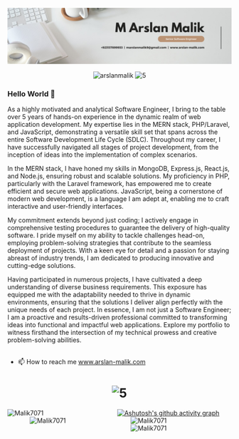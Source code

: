 <p align="left"> <img src="https://github.com/Malik7071/Malik7071/blob/main/Github_Header.jpg?raw=true" alt="arslanmalik" /> </p>
<p align="center">
   <img src="https://komarev.com/ghpvc/?username=Malik7071&label=Profile%20views&color=1f8bfa&style=flat" alt="arslanmalik" /> 
   <img src="https://img.shields.io/badge/Rating-★★★★★-brightgreen" alt="5" /> 
</p>

### Hello World :wave:
As a highly motivated and analytical Software Engineer, I bring to the table over 5 years of hands-on experience in the dynamic realm of web application development. My expertise lies in the MERN stack, PHP/Laravel, and JavaScript, demonstrating a versatile skill set that spans across the entire Software Development Life Cycle (SDLC). Throughout my career, I have successfully navigated all stages of project development, from the inception of ideas into the implementation of complex scenarios.

In the MERN stack, I have honed my skills in MongoDB, Express.js, React.js, and Node.js, ensuring robust and scalable solutions. My proficiency in PHP, particularly with the Laravel framework, has empowered me to create efficient and secure web applications. JavaScript, being a cornerstone of modern web development, is a language I am adept at, enabling me to craft interactive and user-friendly interfaces.

My commitment extends beyond just coding; I actively engage in comprehensive testing procedures to guarantee the delivery of high-quality software. I pride myself on my ability to tackle challenges head-on, employing problem-solving strategies that contribute to the seamless deployment of projects. With a keen eye for detail and a passion for staying abreast of industry trends, I am dedicated to producing innovative and cutting-edge solutions.

Having participated in numerous projects, I have cultivated a deep understanding of diverse business requirements. This exposure has equipped me with the adaptability needed to thrive in dynamic environments, ensuring that the solutions I deliver align perfectly with the unique needs of each project. In essence, I am not just a Software Engineer; I am a proactive and results-driven professional committed to transforming ideas into functional and impactful web applications. Explore my portfolio to witness firsthand the intersection of my technical prowess and creative problem-solving abilities.<br>
<br>
- 📫 How to reach me www.arslan-malik.com
<h1></h1>

<h1 align="center">
  <img src="https://img.shields.io/badge/Github_Statistics-black?style=for-the-badge&logo=github" alt="5" /> 
</h1>

<p>
   
[![Ashutosh's github activity graph](https://github-readme-activity-graph.vercel.app/graph?username=Malik7071&theme=github-compact&bg_color=243b55)](https://github.com/ashutosh00710/github-readme-activity-graph)
   <img align="left" src="https://github-readme-stats.vercel.app/api/top-langs?username=Malik7071&show_icons=true&locale=en&layout=donut-vertical&bg_color=30,141e30,243b55&title_color=fff&text_color=fff" alt="Malik7071" width="49%"/>
   <img align="right" src="http://github-readme-streak-stats.herokuapp.com?user=Malik7071&theme=dark&background=000000" alt="Malik7071" width="45%"/>
   <img align="right" src="https://github-readme-stats.vercel.app/api?username=Malik7071&bg_color=30,141e30,243b55&title_color=fff&text_color=fff" alt="Malik7071" width="45%" /> 
   <br/>
   <img align="right" src="https://readme-jokes.vercel.app/api" alt="Malik7071" width="45%" /> 
</p> 
